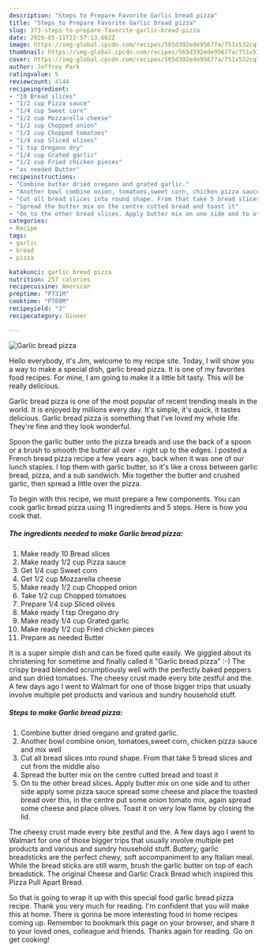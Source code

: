 ```yaml
---
description: "Steps to Prepare Favorite Garlic bread pizza"
title: "Steps to Prepare Favorite Garlic bread pizza"
slug: 373-steps-to-prepare-favorite-garlic-bread-pizza
date: 2020-05-11T22:57:13.662Z
image: https://img-global.cpcdn.com/recipes/565d392ede95677a/751x532cq70/garlic-bread-pizza-recipe-main-photo.jpg
thumbnail: https://img-global.cpcdn.com/recipes/565d392ede95677a/751x532cq70/garlic-bread-pizza-recipe-main-photo.jpg
cover: https://img-global.cpcdn.com/recipes/565d392ede95677a/751x532cq70/garlic-bread-pizza-recipe-main-photo.jpg
author: Jeffrey Park
ratingvalue: 5
reviewcount: 4144
recipeingredient:
- "10 Bread slices"
- "1/2 cup Pizza sauce"
- "1/4 cup Sweet corn"
- "1/2 cup Mozzarella cheese"
- "1/2 cup Chopped onion"
- "1/2 cup Chopped tomatoes"
- "1/4 cup Sliced olives"
- "1 tsp Oregano dry"
- "1/4 cup Grated garlic"
- "1/2 cup Fried chicken pieces"
- "as needed Butter"
recipeinstructions:
- "Combine butter dried oregano and grated garlic."
- "Another bowl combine onion, tomatoes,sweet corn, chicken pizza sauce and mix well"
- "Cut all bread slices into round shape. From that take 5 bread slices and cut from the middle also"
- "Spread the butter mix on the centre cutted bread and toast it"
- "On to the other bread slices. Apply butter mix on one side and to other side apply some pizza sauce spread some cheese and place the toasted bread over this, in the centre put some onion tomato mix, again spread some cheese and place olives. Toast it on very low flame by closing the lid."
categories:
- Recipe
tags:
- garlic
- bread
- pizza

katakunci: garlic bread pizza 
nutrition: 257 calories
recipecuisine: American
preptime: "PT31M"
cooktime: "PT60M"
recipeyield: "3"
recipecategory: Dinner

---
```



![Garlic bread pizza](https://img-global.cpcdn.com/recipes/565d392ede95677a/751x532cq70/garlic-bread-pizza-recipe-main-photo.jpg)

Hello everybody, it's Jim, welcome to my recipe site. Today, I will show you a way to make a special dish, garlic bread pizza. It is one of my favorites food recipes. For mine, I am going to make it a little bit tasty. This will be really delicious.

Garlic bread pizza is one of the most popular of recent trending meals in the world. It is enjoyed by millions every day. It's simple, it's quick, it tastes delicious. Garlic bread pizza is something that I've loved my whole life. They're fine and they look wonderful.

Spoon the garlic butter onto the pizza breads and use the back of a spoon or a brush to smooth the butter all over - right up to the edges. I posted a French bread pizza recipe a few years ago, back when it was one of our lunch staples. I top them with garlic butter, so it&#39;s like a cross between garlic bread, pizza, and a sub sandwich. Mix together the butter and crushed garlic, then spread a little over the pizza.


To begin with this recipe, we must prepare a few components. You can cook garlic bread pizza using 11 ingredients and 5 steps. Here is how you cook that.

<!--inarticleads1-->

##### The ingredients needed to make Garlic bread pizza:

1. Make ready 10 Bread slices
1. Make ready 1/2 cup Pizza sauce
1. Get 1/4 cup Sweet corn
1. Get 1/2 cup Mozzarella cheese
1. Make ready 1/2 cup Chopped onion
1. Take 1/2 cup Chopped tomatoes
1. Prepare 1/4 cup Sliced olives
1. Make ready 1 tsp Oregano dry
1. Make ready 1/4 cup Grated garlic
1. Make ready 1/2 cup Fried chicken pieces
1. Prepare as needed Butter


It is a super simple dish and can be fixed quite easily. We giggled about its christening for sometime and finally called it &#34;Garlic bread pizza&#34; :-) The crispy bread blended scrumptiously well with the perfectly baked peppers and sun dried tomatoes. The cheesy crust made every bite zestful and the. A few days ago I went to Walmart for one of those bigger trips that usually involve multiple pet products and various and sundry household stuff. 

<!--inarticleads2-->

##### Steps to make Garlic bread pizza:

1. Combine butter dried oregano and grated garlic.
1. Another bowl combine onion, tomatoes,sweet corn, chicken pizza sauce and mix well
1. Cut all bread slices into round shape. From that take 5 bread slices and cut from the middle also
1. Spread the butter mix on the centre cutted bread and toast it
1. On to the other bread slices. Apply butter mix on one side and to other side apply some pizza sauce spread some cheese and place the toasted bread over this, in the centre put some onion tomato mix, again spread some cheese and place olives. Toast it on very low flame by closing the lid.


The cheesy crust made every bite zestful and the. A few days ago I went to Walmart for one of those bigger trips that usually involve multiple pet products and various and sundry household stuff. Buttery, garlic breadsticks are the perfect chewy, soft accompaniment to any Italian meal. While the bread sticks are still warm, brush the garlic butter on top of each breadstick. The original Cheese and Garlic Crack Bread which inspired this Pizza Pull Apart Bread. 

So that is going to wrap it up with this special food garlic bread pizza recipe. Thank you very much for reading. I'm confident that you will make this at home. There is gonna be more interesting food in home recipes coming up. Remember to bookmark this page on your browser, and share it to your loved ones, colleague and friends. Thanks again for reading. Go on get cooking!
